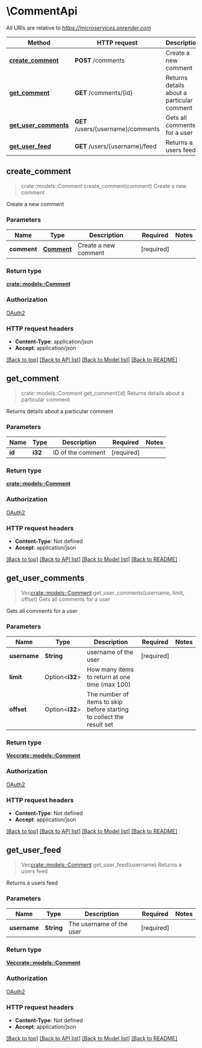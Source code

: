 # \CommentApi

All URIs are relative to *https://microservices.onrender.com*

Method | HTTP request | Description
------------- | ------------- | -------------
[**create_comment**](CommentApi.md#create_comment) | **POST** /comments | Create a new comment
[**get_comment**](CommentApi.md#get_comment) | **GET** /comments/{id} | Returns details about a particular comment
[**get_user_comments**](CommentApi.md#get_user_comments) | **GET** /users/{username}/comments | Gets all comments for a user
[**get_user_feed**](CommentApi.md#get_user_feed) | **GET** /users/{username}/feed | Returns a users feed



## create_comment

> crate::models::Comment create_comment(comment)
Create a new comment

Create a new comment

### Parameters


Name | Type | Description  | Required | Notes
------------- | ------------- | ------------- | ------------- | -------------
**comment** | [**Comment**](Comment.md) | Create a new comment | [required] |

### Return type

[**crate::models::Comment**](Comment.md)

### Authorization

[OAuth2](../README.md#OAuth2)

### HTTP request headers

- **Content-Type**: application/json
- **Accept**: application/json

[[Back to top]](#) [[Back to API list]](../README.md#documentation-for-api-endpoints) [[Back to Model list]](../README.md#documentation-for-models) [[Back to README]](../README.md)


## get_comment

> crate::models::Comment get_comment(id)
Returns details about a particular comment

Returns details about a particular comment

### Parameters


Name | Type | Description  | Required | Notes
------------- | ------------- | ------------- | ------------- | -------------
**id** | **i32** | ID of the comment | [required] |

### Return type

[**crate::models::Comment**](Comment.md)

### Authorization

[OAuth2](../README.md#OAuth2)

### HTTP request headers

- **Content-Type**: Not defined
- **Accept**: application/json

[[Back to top]](#) [[Back to API list]](../README.md#documentation-for-api-endpoints) [[Back to Model list]](../README.md#documentation-for-models) [[Back to README]](../README.md)


## get_user_comments

> Vec<crate::models::Comment> get_user_comments(username, limit, offset)
Gets all comments for a user

Gets all comments for a user

### Parameters


Name | Type | Description  | Required | Notes
------------- | ------------- | ------------- | ------------- | -------------
**username** | **String** | username of the user | [required] |
**limit** | Option<**i32**> | How many items to return at one time (max 100) |  |
**offset** | Option<**i32**> | The number of items to skip before starting to collect the result set |  |

### Return type

[**Vec<crate::models::Comment>**](Comment.md)

### Authorization

[OAuth2](../README.md#OAuth2)

### HTTP request headers

- **Content-Type**: Not defined
- **Accept**: application/json

[[Back to top]](#) [[Back to API list]](../README.md#documentation-for-api-endpoints) [[Back to Model list]](../README.md#documentation-for-models) [[Back to README]](../README.md)


## get_user_feed

> Vec<crate::models::Comment> get_user_feed(username)
Returns a users feed

Returns a users feed

### Parameters


Name | Type | Description  | Required | Notes
------------- | ------------- | ------------- | ------------- | -------------
**username** | **String** | The username of the user | [required] |

### Return type

[**Vec<crate::models::Comment>**](Comment.md)

### Authorization

[OAuth2](../README.md#OAuth2)

### HTTP request headers

- **Content-Type**: Not defined
- **Accept**: application/json

[[Back to top]](#) [[Back to API list]](../README.md#documentation-for-api-endpoints) [[Back to Model list]](../README.md#documentation-for-models) [[Back to README]](../README.md)

